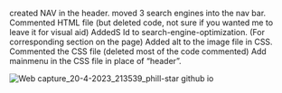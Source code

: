 
created NAV in the header.
moved 3 search engines into the nav bar.
Commented HTML file (but deleted code, not sure if you wanted me to leave it for visual aid)
AddedS Id to search-engine-optimization. (For corresponding section on the page)
Added alt to the image file in CSS.
Commented the CSS file (deleted most of the code commented)
Add mainmenu in the CSS file in place of “header”.

![Web capture_20-4-2023_213539_phill-star github io](https://user-images.githubusercontent.com/130422301/233535382-92ff2353-c4f1-4588-b3f7-407b36fb3d99.jpeg)
